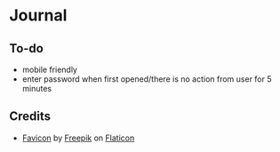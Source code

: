 # Journal

## To-do

- mobile friendly
- enter password when first opened/there is no action from user for 5 minutes

## Credits

- [Favicon](https://www.flaticon.com/free-icon/feather_96255) by [Freepik](https://www.flaticon.com/authors/freepik) on [Flaticon](https://www.flaticon.com/)
